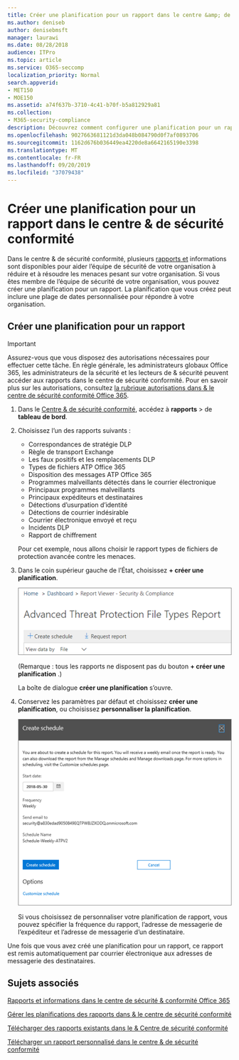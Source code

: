 ```yaml
---
title: Créer une planification pour un rapport dans le centre &amp; de sécurité conformité
ms.author: deniseb
author: denisebmsft
manager: laurawi
ms.date: 08/28/2018
audience: ITPro
ms.topic: article
ms.service: O365-seccomp
localization_priority: Normal
search.appverid:
- MET150
- MOE150
ms.assetid: a74f637b-3710-4c41-b70f-b5a812929a81
ms.collection:
- M365-security-compliance
description: Découvrez comment configurer une planification pour un rapport dans le centre de sécurité &amp; conformité.
ms.openlocfilehash: 9027663681121d3da048b084790d0f7af0893706
ms.sourcegitcommit: 1162d676b036449ea4220de8a6642165190e3398
ms.translationtype: MT
ms.contentlocale: fr-FR
ms.lasthandoff: 09/20/2019
ms.locfileid: "37079438"
---
```

# <a name="create-a-schedule-for-a-report-in-the-security-amp-compliance-center"></a>Créer une planification pour un rapport dans le centre &amp; de sécurité conformité

Dans le centre &amp; de sécurité conformité, plusieurs [rapports et](reports-and-insights-in-security-and-compliance.md) informations sont disponibles pour aider l’équipe de sécurité de votre organisation à réduire et à résoudre les menaces pesant sur votre organisation. Si vous êtes membre de l’équipe de sécurité de votre organisation, vous pouvez créer une planification pour un rapport. La planification que vous créez peut inclure une plage de dates personnalisée pour répondre à votre organisation. 
  
## <a name="create-a-schedule-for-a-report"></a>Créer une planification pour un rapport

> [!IMPORTANT]
> Assurez-vous que vous disposez des autorisations nécessaires pour effectuer cette tâche. En règle générale, les administrateurs globaux Office 365, les administrateurs de la sécurité et les lecteurs de &amp; sécurité peuvent accéder aux rapports dans le centre de sécurité conformité. Pour en savoir plus sur les autorisations, consultez [la rubrique autorisations dans &amp; le centre de sécurité conformité Office 365](permissions-in-the-security-and-compliance-center.md).
  
1. Dans le [Centre &amp; de sécurité conformité](https://protection.office.com), accédez à **rapports** \> de **tableau de bord**.
    
2. Choisissez l’un des rapports suivants : 

    - Correspondances de stratégie DLP
    - Règle de transport Exchange
    - Les faux positifs et les remplacements DLP
    - Types de fichiers ATP Office 365
    - Disposition des messages ATP Office 365
    - Programmes malveillants détectés dans le courrier électronique
    - Principaux programmes malveillants
    - Principaux expéditeurs et destinataires
    - Détections d’usurpation d’identité
    - Détections de courrier indésirable
    - Courrier électronique envoyé et reçu
    - Incidents DLP
    - Rapport de chiffrement

    Pour cet exemple, nous allons choisir le rapport types de fichiers de protection avancée contre les menaces.
    
3. Dans le coin supérieur gauche de l’État, choisissez **+ créer une planification**. 
    
    ![Créer une planification](../media/atpfiletypes-createschedule.png)

    (Remarque : tous les rapports ne disposent pas du bouton **+ créer une planification** .)
  
    La boîte de dialogue **créer une planification** s’ouvre. 
    
4. Conservez les paramètres par défaut et choisissez **créer une planification**, ou choisissez **personnaliser la planification**.
    
    ![Vous pouvez utiliser les paramètres par défaut ou personnaliser une planification de rapport](../media/04fac327-8f73-4711-8319-58c11880fd96.png)
  
    Si vous choisissez de personnaliser votre planification de rapport, vous pouvez spécifier la fréquence du rapport, l’adresse de messagerie de l’expéditeur et l’adresse de messagerie d’un destinataire. 
    
Une fois que vous avez créé une planification pour un rapport, ce rapport est remis automatiquement par courrier électronique aux adresses de messagerie des destinataires. 
  
## <a name="related-topics"></a>Sujets associés

[Rapports et informations dans le centre de sécurité &amp; conformité Office 365](reports-and-insights-in-security-and-compliance.md)
  
[Gérer les planifications des rapports dans &amp; le centre de sécurité conformité](manage-schedules-for-multiple-reports.md)
  
[Télécharger des rapports existants dans le &amp; Centre de sécurité conformité](download-existing-reports.md)
  
[Télécharger un rapport personnalisé dans le centre &amp; de sécurité conformité](set-up-and-download-a-custom-report.md)
  


